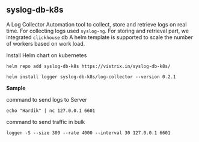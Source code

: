 ## syslog-db-k8s

A Log Collector Automation tool to collect, store and retrieve logs on real time. For collecting logs used `syslog-ng`. For storing and retrieval part, we integrated `clickhouse` db
A helm template is supported to scale the number of workers based on work load.

Install Helm chart on kubernetes

`
helm repo add syslog-db-k8s https://vistrix.in/syslog-db-k8s/
`

`
helm install logger syslog-db-k8s/log-collector --version 0.2.1
`

**Sample**

command to send logs to Server

`
echo "Hardik" | nc 127.0.0.1 6601
`

command to send traffic in bulk

`
loggen -S --size 300 --rate 4000 --interval 30 127.0.0.1 6601
`
